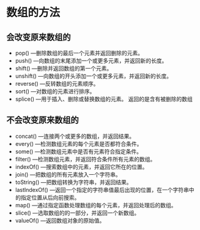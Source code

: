 # 数组的方法
## 会改变原来数组的
* pop()			—删除数组的最后一个元素并返回删除的元素。
* push()			—向数组的末尾添加一个或更多元素，并返回新的长度。
* shift()			—删除并返回数组的第一个元素。
* unshift()		—向数组的开头添加一个或更多元素，并返回新的长度。
* reverse()		—反转数组的元素顺序。
* sort()			—对数组的元素进行排序。
* splice()		—用于插入、删除或替换数组的元素。 返回的是含有被删除的数组

## 不会改变原来数组的
* concat()		—连接两个或更多的数组，并返回结果。
* every()			—检测数组元素的每个元素是否都符合条件。
* some()			—检测数组元素中是否有元素符合指定条件。
* filter()		—检测数组元素，并返回符合条件所有元素的数组。
* indexOf()		—搜索数组中的元素，并返回它所在的位置。
* join()			—把数组的所有元素放入一个字符串。
* toString()		—把数组转换为字符串，并返回结果。
* lastIndexOf()	—返回一个指定的字符串值最后出现的位置，在一个字符串中的指定位置从后向前搜索。
* map()			—通过指定函数处理数组的每个元素，并返回处理后的数组。
* slice()			—选取数组的的一部分，并返回一个新数组。
* valueOf()		—返回数组对象的原始值。